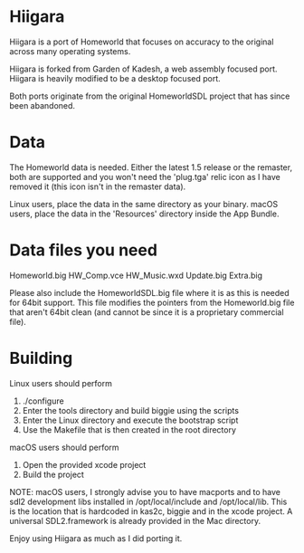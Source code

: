 # Hiigara
Hiigara is a port of Homeworld that focuses on accuracy to the original across many operating systems.

Hiigara is forked from Garden of Kadesh, a web assembly focused port.  Hiigara is heavily modified to be a desktop focused port.

Both ports originate from the original HomeworldSDL project that has since been abandoned.

# Data

The Homeworld data is needed.  Either the latest 1.5 release or the remaster, both are supported and you won't need the 'plug.tga' relic icon as I have removed it (this icon isn't in the remaster data).

Linux users, place the data in the same directory as your binary.
macOS users, place the data in the 'Resources' directory inside the App Bundle.

# Data files you need

Homeworld.big
HW_Comp.vce
HW_Music.wxd
Update.big
Extra.big

Please also include the HomeworldSDL.big file where it is as this is needed for 64bit support.
This file modifies the pointers from the Homeworld.big file that aren't 64bit clean (and cannot be since it is a proprietary commercial file).

# Building

Linux users should perform

1. ./configure
2. Enter the tools directory and build biggie using the scripts
3. Enter the Linux directory and execute the bootstrap script
4. Use the Makefile that is then created in the root directory

macOS users should perform

1. Open the provided xcode project
2. Build the project

NOTE: macOS users, I strongly advise you to have macports and to have sdl2 development libs installed in /opt/local/include and /opt/local/lib.  This is the location that is hardcoded in kas2c, biggie and in the xcode project.  A universal SDL2.framework is already provided in the Mac directory.

Enjoy using Hiigara as much as I did porting it.